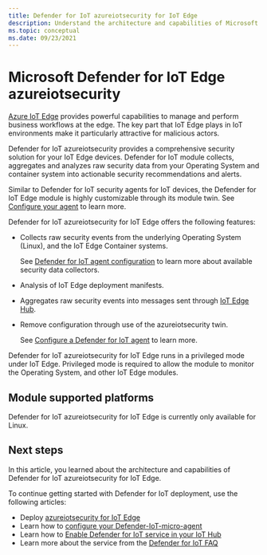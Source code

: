 ```yaml
---
title: Defender for IoT azureiotsecurity for IoT Edge
description: Understand the architecture and capabilities of Microsoft Defender for IoT azureiotsecurity for IoT Edge.
ms.topic: conceptual
ms.date: 09/23/2021
---
```


# Microsoft Defender for IoT Edge azureiotsecurity

[Azure IoT Edge](../../iot-edge/index.yml) provides powerful capabilities to manage and perform business workflows at the edge. The key part that IoT Edge plays in IoT environments make it particularly attractive for malicious actors.

Defender for IoT azureiotsecurity provides a comprehensive security solution for your IoT Edge devices. Defender for IoT module collects, aggregates and analyzes raw security data from your Operating System and container system into actionable security recommendations and alerts.

Similar to Defender for IoT security agents for IoT devices, the Defender for IoT Edge module is highly customizable through its module twin. See [Configure your agent](how-to-agent-configuration.md) to learn more.

Defender for IoT azureiotsecurity for IoT Edge offers the following features:

- Collects raw security events from the underlying Operating System (Linux), and the IoT Edge Container systems.

  See [Defender for IoT agent configuration](how-to-agent-configuration.md) to learn more about available security data collectors.

- Analysis of IoT Edge deployment manifests.

- Aggregates raw security events into messages sent through [IoT Edge Hub](../../iot-edge/iot-edge-runtime.md#iot-edge-hub).

- Remove configuration through use of the azureiotsecurity twin.

  See [Configure a Defender for IoT agent](how-to-agent-configuration.md) to learn more.

Defender for IoT azureiotsecurity for IoT Edge runs in a privileged mode under IoT Edge. Privileged mode is required to allow the module to monitor the Operating System, and other IoT Edge modules.

## Module supported platforms

Defender for IoT azureiotsecurity for IoT Edge is currently only available for Linux.

## Next steps

In this article, you learned about the architecture and capabilities of Defender for IoT azureiotsecurity for IoT Edge.

To continue getting started with Defender for IoT deployment, use the following articles:

- Deploy [azureiotsecurity for IoT Edge](how-to-deploy-edge.md)
- Learn how to [configure your Defender-IoT-micro-agent](how-to-agent-configuration.md)
- Learn how to [Enable Defender for IoT service in your IoT Hub](quickstart-onboard-iot-hub.md)
- Learn more about the service from the [Defender for IoT FAQ](resources-agent-frequently-asked-questions.md)
